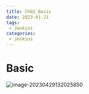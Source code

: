 ```yaml
---
title: Ch02_Basic
date: 2023-01-21
tags:
 - Jenkins
categories:
 - Jenkins
---
```


# Basic

![image-20230429132025850](https://markdown-1301334775.cos.eu-frankfurt.myqcloud.com/image-20230429132025850.png)